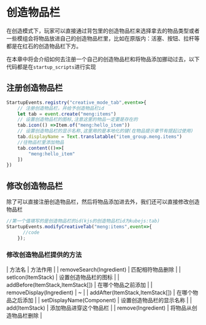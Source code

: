 # 创造物品栏
在创造模式下，玩家可以直接通过背包里的创造物品栏来选择拿去的物品类型或者一些模组会将物品放进自己的创造物品栏里，比如在原版内：活塞、按钮、拉杆等都是在红石的创造物品栏下方。

在本章中将会介绍如何去注册一个自己的创造物品栏和将物品添加挪动过去，以下代码都是在`startup_scripts`进行实现

## 注册创造物品栏
```js
StartupEvents.registry("creative_mode_tab",event=>{
    // 注册创造物品栏，并给予创造物品栏id
    let tab = event.create("meng:items")
    // 设置创造物品栏的图标,注意这里的物品一定要是存在的
    tab.icon(() =>Item.of("meng:hello_item"))
    // 设置创造物品栏的显示名称,这里用的是本地化的键(在物品提示章节有提起过使用)
    tab.displayName = Text.translatable("item_group.meng.items")
    //往物品栏里添加物品
    tab.content(()=>[
        "meng:hello_item"
    ])
})
```

## 修改创造物品栏
除了可以直接注册创造物品栏，然后将物品添加进去外，我们还可以直接修改创造物品栏
```js
//第一个值填写的是创造物品栏的id(kjs的创造物品栏id为kubejs:tab)
StartupEvents.modifyCreativeTab("meng:items",event=>{
      //code
    });
```
### 修改创造物品栏提供的方法
| 方法名 | 方法作用 |
| removeSearch(Ingredient) | 匹配相符物品删除 |
| setIcon(ItemStack) | 设置创造物品栏的图标 |
| addBefore(ItemStack,ItemStack[]) | 在哪个物品之前添加 |
| removeDisplay(Ingredient) | ~ |
| addAfter(ItemStack,ItemStack[]) | 在哪个物品之后添加 |
| setDisplayName(Component) | 设置创造物品栏的显示名称 |
| add(ItemStack) | 添加物品进穿这个物品栏 |
| remove(Ingredient) | 将物品从创造物品栏删除 |

